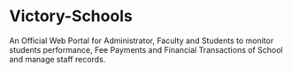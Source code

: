 # Victory-Schools
An Official Web Portal for Administrator, Faculty and Students to monitor students performance, Fee Payments and Financial Transactions of School and manage staff records.
